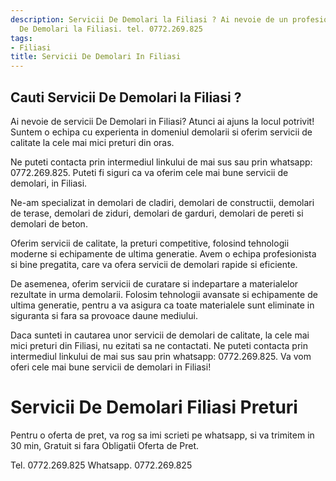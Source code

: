 ```yaml
---
description: Servicii De Demolari la Filiasi ? Ai nevoie de un profesionist in Servicii
  De Demolari la Filiasi. tel. 0772.269.825
tags:
- Filiasi
title: Servicii De Demolari In Filiasi
---
```



## Cauti Servicii De Demolari la Filiasi ?

Ai nevoie de servicii De Demolari in Filiasi? Atunci ai ajuns la locul potrivit! Suntem o echipa cu experienta in domeniul demolarii si oferim servicii de calitate la cele mai mici preturi din oras. 

Ne puteti contacta prin intermediul linkului de mai sus sau prin whatsapp: 0772.269.825. Puteti fi siguri ca va oferim cele mai bune servicii de demolari, in Filiasi.

Ne-am specializat in demolari de cladiri, demolari de constructii, demolari de terase, demolari de ziduri, demolari de garduri, demolari de pereti si demolari de beton.

Oferim servicii de calitate, la preturi competitive, folosind tehnologii moderne si echipamente de ultima generatie. Avem o echipa profesionista si bine pregatita, care va ofera servicii de demolari rapide si eficiente.

De asemenea, oferim servicii de curatare si indepartare a materialelor rezultate in urma demolarii. Folosim tehnologii avansate si echipamente de ultima generatie, pentru a va asigura ca toate materialele sunt eliminate in siguranta si fara sa provoace daune mediului. 

Daca sunteti in cautarea unor servicii de demolari de calitate, la cele mai mici preturi din Filiasi, nu ezitati sa ne contactati. Ne puteti contacta prin intermediul linkului de mai sus sau prin whatsapp: 0772.269.825. Va vom oferi cele mai bune servicii de demolari in Filiasi!

# Servicii De Demolari Filiasi Preturi
Pentru o oferta de pret, va rog sa imi scrieti pe whatsapp, si va trimitem in 30 min, Gratuit si fara Obligatii Oferta de Pret.

Tel. 0772.269.825
Whatsapp. 0772.269.825